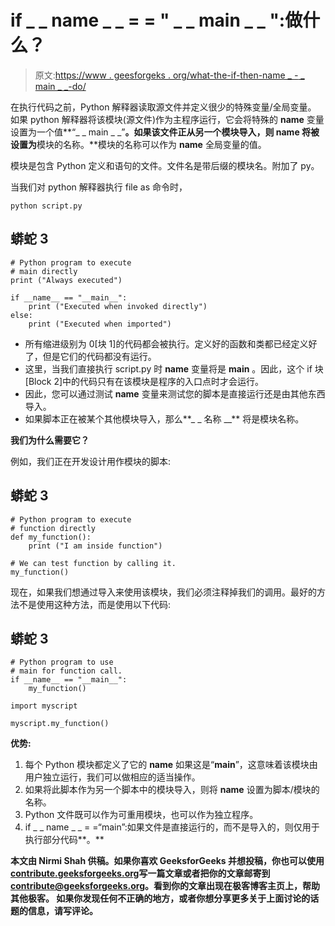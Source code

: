 # if _ _ name _ _ = = " _ _ main _ _ ":做什么？

> 原文:[https://www . geesforgeks . org/what-the-if-then-name _ _-_ _ main _ _-do/](https://www.geeksforgeeks.org/what-does-the-if-__name__-__main__-do/)

在执行代码之前，Python 解释器读取源文件并定义很少的特殊变量/全局变量。
如果 python 解释器将该模块(源文件)作为主程序运行，它会将特殊的 __name__ 变量设置为一个值**“_ _ main _ _”**。如果该文件正从另一个模块导入，则 __name__ 将被设置为**模块的名称。**模块的名称可以作为 __name__ 全局变量的值。

模块是包含 Python 定义和语句的文件。文件名是带后缀的模块名。附加了 py。

当我们对 python 解释器执行 file as 命令时，

```
python script.py
```

## 蟒蛇 3

```
# Python program to execute
# main directly
print ("Always executed")

if __name__ == "__main__":
    print ("Executed when invoked directly")
else:
    print ("Executed when imported")
```

*   所有缩进级别为 0[块 1]的代码都会被执行。定义好的函数和类都已经定义好了，但是它们的代码都没有运行。
*   这里，当我们直接执行 script.py 时 __name__ 变量将是 **__main__** 。因此，这个 if 块[Block 2]中的代码只有在该模块是程序的入口点时才会运行。
*   因此，您可以通过测试 __name__ 变量来测试您的脚本是直接运行还是由其他东西导入。
*   如果脚本正在被某个其他模块导入，那么**_ _ 名称 __** 将是模块名称。

**我们为什么需要它？**

例如，我们正在开发设计用作模块的脚本:

## 蟒蛇 3

```
# Python program to execute
# function directly
def my_function():
    print ("I am inside function")

# We can test function by calling it.
my_function()
```

现在，如果我们想通过导入来使用该模块，我们必须注释掉我们的调用。最好的方法不是使用这种方法，而是使用以下代码:

## 蟒蛇 3

```
# Python program to use
# main for function call.
if __name__ == "__main__":
    my_function()

import myscript

myscript.my_function()
```

**优势:**

1.  每个 Python 模块都定义了它的 __name__ 如果这是“__main__”，这意味着该模块由用户独立运行，我们可以做相应的适当操作。
2.  如果将此脚本作为另一个脚本中的模块导入，则将 __name__ 设置为脚本/模块的名称。
3.  Python 文件既可以作为可重用模块，也可以作为独立程序。
4.  if _ _ name _ _ = =“main”:如果文件是直接运行的，而不是导入的，则仅用于执行部分代码**。**

**本文由 **Nirmi Shah** 供稿。如果你喜欢 GeeksforGeeks 并想投稿，你也可以使用[contribute.geeksforgeeks.org](http://www.contribute.geeksforgeeks.org)写一篇文章或者把你的文章邮寄到 contribute@geeksforgeeks.org。看到你的文章出现在极客博客主页上，帮助其他极客。
如果你发现任何不正确的地方，或者你想分享更多关于上面讨论的话题的信息，请写评论。**